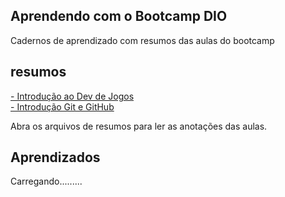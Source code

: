 ## Aprendendo com o Bootcamp DIO

Cadernos de aprendizado com resumos das aulas do bootcamp
 


## resumos 

[- Introdução ao Dev de Jogos](https://github.com/Huguenin-Jarbas/Dio-GitHub-Apredizado/blob/main/resumos/Introdu%C3%A7%C3%A3o%20ao%20Dev%20de%20jogos.md) <br>
[- Introdução Git e GitHub](https://github.com/Huguenin-Jarbas/Dio-GitHub-Apredizado/blob/main/resumos/Versionamento%20Git%20e%20GitHub.md)

 Abra os arquivos de resumos para ler as anotações das aulas.


## Aprendizados

Carregando.........


